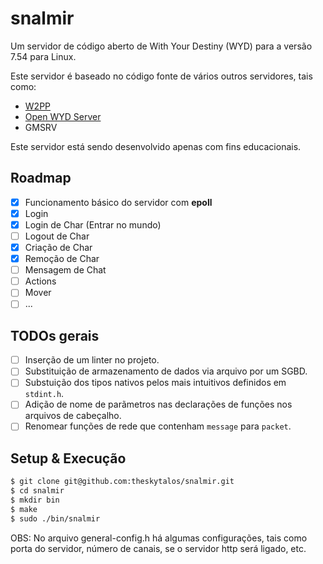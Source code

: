# snalmir
Um servidor de código aberto de With Your Destiny (WYD) para a versão 7.54 para Linux.

Este servidor é baseado no código fonte de vários outros servidores, tais como: 
- [W2PP](https://github.com/ErickAlcan/W2PP)
- [Open WYD Server](https://github.com/Rechdan/Open-WYD-Server)
- GMSRV

Este servidor está sendo desenvolvido apenas com fins educacionais.

## Roadmap
- [x] Funcionamento básico do servidor com **epoll**
- [x] Login
- [x] Login de Char (Entrar no mundo)
- [ ] Logout de Char
- [x] Criação de Char
- [x] Remoção de Char
- [ ] Mensagem de Chat
- [ ] Actions
- [ ] Mover
- [ ] ...

## TODOs gerais
- [ ] Inserção de um linter no projeto.
- [ ] Substituição de armazenamento de dados via arquivo por um SGBD.
- [ ] Substuição dos tipos nativos pelos mais intuitivos definidos em `stdint.h`.
- [ ] Adição de nome de parãmetros nas declarações de funções nos arquivos de cabeçalho.
- [ ] Renomear funções de rede que contenham `message` para `packet`.

## Setup & Execução
```bash
$ git clone git@github.com:theskytalos/snalmir.git
$ cd snalmir
$ mkdir bin
$ make
$ sudo ./bin/snalmir
```
OBS: No arquivo general-config.h há algumas configurações, tais como porta do servidor, número de canais, se o servidor http será ligado, etc.
